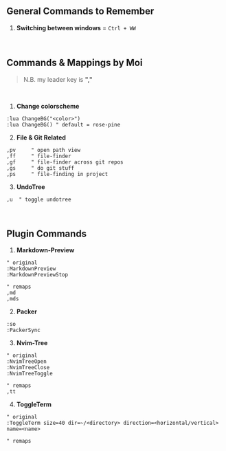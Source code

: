 ## General Commands to Remember

1. **Switching between windows** = `Ctrl + WW`

<br>


## Commands & Mappings by Moi
> N.B. my leader key is **","**

<br>

1. **Change colorscheme**
```vim
:lua ChangeBG("<color>")
:lua ChangeBG() " default = rose-pine
```

2. **File & Git Related**
```vim
,pv     " open path view
,ff     " file-finder
,gf     " file-finder across git repos
,gs     " do git stuff
,ps     " file-finding in project
```

3. **UndoTree**
```vim
,u  " toggle undotree
```

<br>


## Plugin Commands

1. **Markdown-Preview**
```vim
" original
:MarkdownPreview
:MarkdownPreviewStop

" remaps
,md
,mds
```


2. **Packer**
```vim
:so
:PackerSync
```


3. **Nvim-Tree**
```vim
" original
:NvimTreeOpen
:NvimTreeClose
:NvimTreeToggle

" remaps
,tt
```


4. **ToggleTerm**
```vim
" original
:ToggleTerm size=40 dir=~/<directory> direction=<horizontal/vertical> name=<name>

" remaps

```







